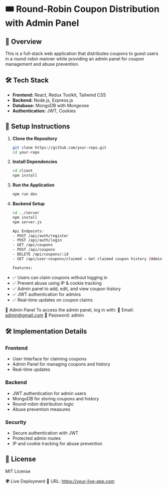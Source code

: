 # 🎟️ Round-Robin Coupon Distribution with Admin Panel

## 📌 Overview
This is a full-stack web application that distributes coupons to guest users in a round-robin manner while providing an admin panel for coupon management and abuse prevention.

## 🛠 Tech Stack
- **Frontend:** React, Redux Toolkit, Tailwind CSS
- **Backend:** Node.js, Express.js
- **Database:** MongoDB with Mongoose
- **Authentication:** JWT, Cookies

## 🚀 Setup Instructions

1. **Clone the Repository**
   ```sh
   git clone https://github.com/your-repo.git
   cd your-repo

2. **Install Dependencies**
   ```sh
   cd client
   npm install

3. **Run the Application**
   ```sh
   npm run dev

4. **Backend Setup**
   ```sh
   cd ../server
   npm install
   npm server.js

   Api Endpoints:
   - POST /api/auth/register
   - POST /api/auth/login
   - GET /api/coupons
   - POST /api/coupons
   - DELETE /api/coupons/:id
   - GET /api/user-coupons/claimed → Get claimed coupon history (Admin only)

   Features:
- ✅ Users can claim coupons without logging in
- ✅ Prevent abuse using IP & cookie tracking
- ✅ Admin panel to add, edit, and view coupon history
- ✅ JWT authentication for admins
- ✅ Real-time updates on coupon claims

🔐 Admin Panel
To access the admin panel, log in with:
📧 Email: admin@gmail.com
🔑 Password: admin

## 🛠️ Implementation Details

### Frontend
- User Interface for claiming coupons
- Admin Panel for managing coupons and history
- Real-time updates

### Backend
- JWT authentication for admin users
- MongoDB for storing coupons and history
- Round-robin distribution logic
- Abuse prevention measures

### Security
- Secure authentication with JWT
- Protected admin routes
- IP and cookie tracking for abuse prevention

## 📝 License
MIT License

🌍 Live Deployment
🔗 URL: https://your-live-app.com
